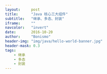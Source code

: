 ```yaml
---
layout:     post
title:      "Java 核心三大组件"
subtitle:   "继承、多态、封装"
iframe:     ""
navcolor:   "invert"
date:       2016-10-20
author:     "Bonismo"
header-img: "img/java/hello-world-banner.jpg"
header-mask: 0.3
tags:
    - 继承
    - 多态
    - 封装
---
```

